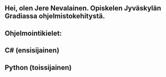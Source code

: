 ## Hei, olen Jere Nevalainen. Opiskelen Jyväskylän Gradiassa ohjelmistokehitystä.

## Ohjelmointikielet:
## C# (ensisijainen)
## Python (toissijainen)

<!--
**NevalainenJere/NevalainenJere** is a ✨ _special_ ✨ repository because its `README.md` (this file) appears on your GitHub profile.

Here are some ideas to get you started:

- 🔭 I’m currently working on ...
- 🌱 I’m currently learning ...
- 👯 I’m looking to collaborate on ...
- 🤔 I’m looking for help with ...
- 💬 Ask me about ...
- 📫 How to reach me: ...
- 😄 Pronouns: ...
- ⚡ Fun fact: ...
-->
